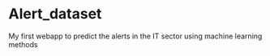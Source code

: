 # Alert_dataset
My first webapp to predict the alerts in the IT sector using machine learning methods
